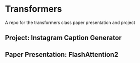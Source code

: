 # Transformers
A repo for the transformers class paper presentation and project

## Project: Instagram Caption Generator

## Paper Presentation: FlashAttention2
